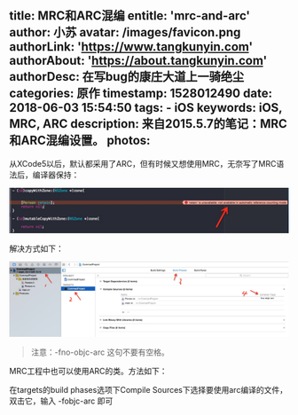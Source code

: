 title: MRC和ARC混编
entitle: 'mrc-and-arc'
author: 小苏
avatar: /images/favicon.png
authorLink: 'https://www.tangkunyin.com'
authorAbout: 'https://about.tangkunyin.com'
authorDesc: 在写bug的康庄大道上一骑绝尘
categories: 原作
timestamp: 1528012490
date: 2018-06-03 15:54:50
tags:
    - iOS
keywords: iOS, MRC, ARC
description: 来自2015.5.7的笔记：MRC和ARC混编设置。
photos:
---

从XCode5以后，默认都采用了ARC，但有时候又想使用MRC，无奈写了MRC语法后，编译器保持：

![](/img/2018/15280126158577.jpg)

解决方式如下：

![](/img/2018/15280126834131.jpg)

> 注意：-fno-objc-arc 这句不要有空格。

MRC工程中也可以使用ARC的类。方法如下：

在targets的build phases选项下Compile Sources下选择要使用arc编译的文件，双击它，输入 -fobjc-arc 即可


